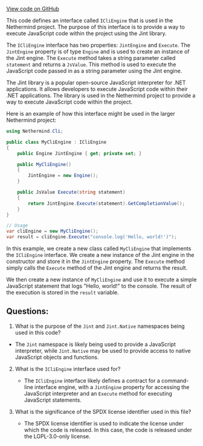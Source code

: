[View code on GitHub](https://github.com/NethermindEth/nethermind/src/Nethermind/Nethermind.Cli/ICliEngine.cs)

This code defines an interface called `ICliEngine` that is used in the Nethermind project. The purpose of this interface is to provide a way to execute JavaScript code within the project using the Jint library. 

The `ICliEngine` interface has two properties: `JintEngine` and `Execute`. The `JintEngine` property is of type `Engine` and is used to create an instance of the Jint engine. The `Execute` method takes a string parameter called `statement` and returns a `JsValue`. This method is used to execute the JavaScript code passed in as a string parameter using the Jint engine.

The Jint library is a popular open-source JavaScript interpreter for .NET applications. It allows developers to execute JavaScript code within their .NET applications. The library is used in the Nethermind project to provide a way to execute JavaScript code within the project.

Here is an example of how this interface might be used in the larger Nethermind project:

```csharp
using Nethermind.Cli;

public class MyCliEngine : ICliEngine
{
    public Engine JintEngine { get; private set; }

    public MyCliEngine()
    {
        JintEngine = new Engine();
    }

    public JsValue Execute(string statement)
    {
        return JintEngine.Execute(statement).GetCompletionValue();
    }
}

// Usage
var cliEngine = new MyCliEngine();
var result = cliEngine.Execute("console.log('Hello, world!')");
```

In this example, we create a new class called `MyCliEngine` that implements the `ICliEngine` interface. We create a new instance of the Jint engine in the constructor and store it in the `JintEngine` property. The `Execute` method simply calls the `Execute` method of the Jint engine and returns the result.

We then create a new instance of `MyCliEngine` and use it to execute a simple JavaScript statement that logs "Hello, world!" to the console. The result of the execution is stored in the `result` variable.
## Questions: 
 1. What is the purpose of the `Jint` and `Jint.Native` namespaces being used in this code?
   - The `Jint` namespace is likely being used to provide a JavaScript interpreter, while `Jint.Native` may be used to provide access to native JavaScript objects and functions.
   
2. What is the `ICliEngine` interface used for?
   - The `ICliEngine` interface likely defines a contract for a command-line interface engine, with a `JintEngine` property for accessing the JavaScript interpreter and an `Execute` method for executing JavaScript statements.
   
3. What is the significance of the SPDX license identifier used in this file?
   - The SPDX license identifier is used to indicate the license under which the code is released. In this case, the code is released under the LGPL-3.0-only license.